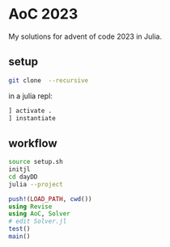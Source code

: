 # AoC 2023
My solutions for advent of code 2023 in Julia.

## setup
```bash
git clone  --recursive
```
in a julia repl:
```julia
] activate .
] instantiate
```

## workflow
```bash
source setup.sh
initjl
cd dayDD
julia --project
```
```julia
push!(LOAD_PATH, cwd())
using Revise
using AoC, Solver
# edit Solver.jl
test()
main()
```


